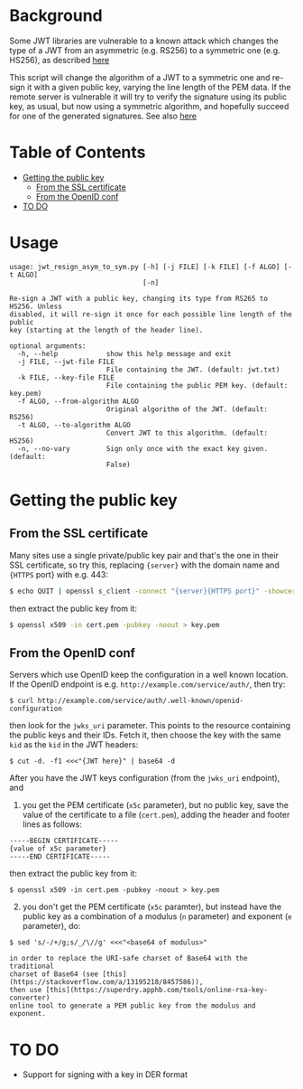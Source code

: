 # Background

Some JWT libraries are vulnerable to a known attack which changes
the type of a JWT from an asymmetric (e.g. RS256) to a symmetric
one (e.g. HS256), as described
[here](https://auth0.com/blog/critical-vulnerabilities-in-json-web-token-libraries/)

This script will change the algorithm of a JWT to a symmetric one and re-sign
it with a given public key, varying the line length of the PEM data. If the
remote server is vulnerable it will try to verify the signature using its
public key, as usual, but now using a symmetric algorithm, and hopefully
succeed for one of the generated signatures. See also
[here](https://www.nccgroup.trust/uk/about-us/newsroom-and-events/blogs/2019/january/jwt-attack-walk-through/)

# Table of Contents

   * [Getting the public key](#getting-the-public-key)
      * [From the SSL certificate](#from-the-ssl-certificate)
      * [From the OpenID conf](#from-the-openid-conf)
   * [TO DO](#to-do)

# Usage

```
usage: jwt_resign_asym_to_sym.py [-h] [-j FILE] [-k FILE] [-f ALGO] [-t ALGO]
                                 [-n]

Re-sign a JWT with a public key, changing its type from RS265 to HS256. Unless
disabled, it will re-sign it once for each possible line length of the public
key (starting at the length of the header line).

optional arguments:
  -h, --help            show this help message and exit
  -j FILE, --jwt-file FILE
                        File containing the JWT. (default: jwt.txt)
  -k FILE, --key-file FILE
                        File containing the public PEM key. (default: key.pem)
  -f ALGO, --from-algorithm ALGO
                        Original algorithm of the JWT. (default: RS256)
  -t ALGO, --to-algorithm ALGO
                        Convert JWT to this algorithm. (default: HS256)
  -n, --no-vary         Sign only once with the exact key given. (default:
                        False)
```

# Getting the public key 

## From the SSL certificate

Many sites use a single private/public key pair and that's the one
in their SSL certificate, so try this, replacing `{server}` with the
domain name and `{HTTPS` port} with e.g. 443:

```bash
$ echo QUIT | openssl s_client -connect "{server}{HTTPS port}" -showcerts > /dev/null
```

then extract the public key from it:

```bash
$ openssl x509 -in cert.pem -pubkey -noout > key.pem
```

## From the OpenID conf

Servers which use OpenID keep the configuration in a well known
location. If the OpenID endpoint is e.g.
`http://example.com/service/auth/`, then try:

```
$ curl http://example.com/service/auth/.well-known/openid-configuration
```

then look for the `jwks_uri` parameter. This points to the resource
containing the public keys and their IDs. Fetch it, then choose the
key with the same `kid` as the `kid` in the JWT headers:

```
$ cut -d. -f1 <<<"{JWT here}" | base64 -d
```

After you have the JWT keys configuration (from the `jwks_uri`
endpoint), and

1. you get the PEM certificate (`x5c` parameter), but no public key,
   save the value of the certificate to a file (`cert.pem`), adding
   the header and footer lines as follows:

```
-----BEGIN CERTIFICATE-----
{value of x5c parameter}
-----END CERTIFICATE-----
```

   then extract the public key from it:

```
$ openssl x509 -in cert.pem -pubkey -noout > key.pem
```

2. you don't get the PEM certificate (`x5c` paramter), but instead
   have the public key as a combination of a modulus (`n` parameter)
   and exponent (`e` parameter), do:

```
$ sed 's/-/+/g;s/_/\//g' <<<"<base64 of modulus>"
```

	in order to replace the URI-safe charset of Base64 with the traditional
	charset of Base64 (see [this](https://stackoverflow.com/a/13195218/8457586)),
	then use [this](https://superdry.apphb.com/tools/online-rsa-key-converter)
	online tool to generate a PEM public key from the modulus and exponent. 

# TO DO

* Support for signing with a key in DER format
